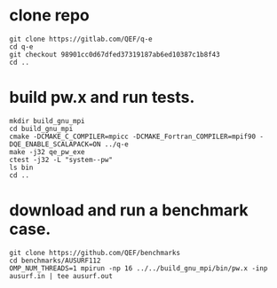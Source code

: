 # clone repo
```
git clone https://gitlab.com/QEF/q-e
cd q-e
git checkout 98901cc0d67dfed37319187ab6ed10387c1b8f43
cd ..
```

# build pw.x and run tests.
```
mkdir build_gnu_mpi
cd build_gnu_mpi
cmake -DCMAKE_C_COMPILER=mpicc -DCMAKE_Fortran_COMPILER=mpif90 -DQE_ENABLE_SCALAPACK=ON ../q-e
make -j32 qe_pw_exe
ctest -j32 -L "system--pw"
ls bin
cd ..
```

# download and run a benchmark case.
```
git clone https://github.com/QEF/benchmarks
cd benchmarks/AUSURF112
OMP_NUM_THREADS=1 mpirun -np 16 ../../build_gnu_mpi/bin/pw.x -inp ausurf.in | tee ausurf.out
```
